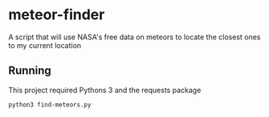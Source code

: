 # meteor-finder
A script that will use NASA's free data on meteors to locate the closest ones to my current location

## Running

This project required Pythons 3 and the requests package

`python3 find-meteors.py`

